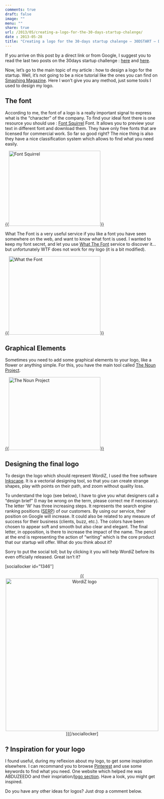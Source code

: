 ```yaml
---
comments: true
draft: false
image: ""
menu: ""
share: true
url: /2013/05/creating-a-logo-for-the-30-days-startup-chalenge/
date : 2013-05-28
title: "Creating a logo for the 30-days startup chalenge – 30DSTART – Day 7"
---
```





If you arrive on this post by a direct link or from Google, I suggest you to read the last two posts on the 30days startup challenge : <a title="30 Days Startup Challenge" href="/2013/05/the-30-days-startup-challenge/" target="_blank">here</a> and <a title="How to find a name for a startup" href="/2013/05/30dstart-day-4-startup-name/" target="_blank">here</a>.

Now, let&#8217;s go to the main topic of my article : how to design a logo for the startup. Well, it&#8217;s not going to be a nice tutorial like the ones you can find on <a title="Smashing Mad - Webdesign" href="http://www.smashingmagazine.com" target="_blank">Smashing Magazine</a>. Here I won&#8217;t give you any method, just some tools I used to design my logo.

## The font

According to me, the font of a logo is a really important signal to express what is the &#8220;character&#8221; of the company. To find your ideal font there is one resource you should use : <a title="Fonts Squirrel" href="http://www.fontsquirrel.com/" target="_blank">Font Squirrel</a> Font. It allows you to preview your text in different font and download them. They have only free fonts that are licensed for commercial work. So far so good right? The nice thing is also they have a nice classification system which allows to find what you need easily.

[{{<img class="aligncenter size-medium wp-image-1342" alt="Font Squirrel" src="images/posts/oldwordpress/uploads/2013/05/font_squirrel-300x246.png" width="300" height="246" >}}][1]

What The Font is a very useful service if you like a font you have seen somewhere on the web, and want to know what font is used. I wanted to keep my font secret, and let you use <a title="What The Font" href="http://www.myfonts.com/WhatTheFont/" target="_blank">What The Font</a> service to discover it&#8230; but unfortunately WTF does not work for my logo (it is a bit modified).

[{{<img class="aligncenter size-medium wp-image-1343" alt="What the Font" src="images/posts/oldwordpress/uploads/2013/05/what_the_font-300x257.png" width="300" height="257" >}}][2]

## Graphical Elements

Sometimes you need to add some graphical elements to your logo, like a flower or anything simple. For this, you have the main tool called <a title="The Noun Project" href="http://thenounproject.com/" target="_blank">The Noun Project</a>.

[{{<img class="aligncenter size-medium wp-image-1341" alt="The Noun Project" src="images/posts/oldwordpress/uploads/2013/05/the_noun_project-300x239.png" width="300" height="239" >}}][3]

## Designing the final logo

To design the logo which should represent WordiZ, I used the free software <a title="Inkscape" href="http://inkscape.org/" target="_blank">Inkscape</a>. It is a vectorial designing tool, so that you can create strange shapes, play with points on their path, and zoom without quality loss.

To understand the logo (see below), I have to give you what designers call a &#8220;design brief&#8221; (I may be wrong on the term, please correct me if necessary). The letter &#8216;W&#8217; has three increasing steps. It represents the search engine ranking positions (<a title="serp" href="http://en.wikipedia.org/wiki/Search_engine_results_page" target="_blank">SERP</a>) of our customers. By using our service, their position on Google will increase. It could also be related to any measure of success for their business (clients, buzz, etc.). The colors have been chosen to appear soft and smooth but also clear and elegant. The final letter, in opposition, is there to increase the impact of the name. The pencil at the end is representing the action of &#8220;writing&#8221; which is the core product that our startup will offer. What do you think about it?

Sorry to put the social toll; but by clicking it you will help WordiZ before its even officially released. Great isn&#8217;t it?

[sociallocker id=&#8221;1346&#8243;]

<p style="text-align: center;">
  <a href="images/posts/oldwordpress/uploads/2013/05/wordiz_logo_600px.png">{{<img class="aligncenter  wp-image-1344" alt="WordiZ logo" src="images/posts/oldwordpress/uploads/2013/05/wordiz_logo_600px.png" width="500" >}}</a>[/sociallocker]
</p>

## ? Inspiration for your logo

I found useful, during my reflexion about my logo, to get some inspiration elsewhere. I can recommand you to browse <a title="Pinterest" href="http://pinterest.com/" target="_blank">Pinterest</a> and use some keywords to find what you need. One website which helped me was ABDUZEEDO and their inspriation/<a title="Abduzeedo" href="http://abduzeedo.com/tags/logo" target="_blank">logo section</a>. Have a look, you might get inspired.

Do you have any other ideas for logos? Just drop a comment below.

 [1]: http://www.fontsquirrel.com/
 [2]: http://www.myfonts.com/WhatTheFont/
 [3]: http://thenounproject.com/